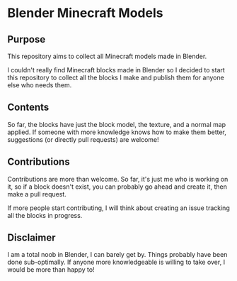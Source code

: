 # Blender Minecraft Models

## Purpose
This repository aims to collect all Minecraft models made in Blender.

I couldn't really find Minecraft blocks made in Blender so I decided to start this repository to collect all the blocks I make and publish them for anyone else who needs them.

## Contents
So far, the blocks have just the block model, the texture, and a normal map applied. If someone with more knowledge knows how to make them better, suggestions (or directly pull requests) are welcome!

## Contributions
Contributions are more than welcome. So far, it's just me who is working on it, so if a block doesn't exist, you can probably go ahead and create it, then make a pull request.

If more people start contributing, I will think about creating an issue tracking all the blocks in progress.

## Disclaimer
I am a total noob in Blender, I can barely get by. Things probably have been done sub-optimally. If anyone more knowledgeable is willing to take over, I would be more than happy to!